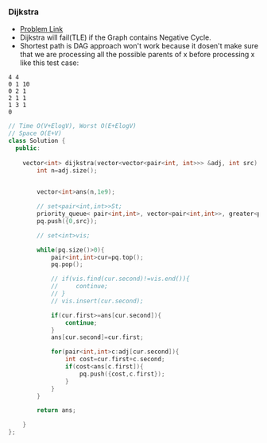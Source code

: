 ### Dijkstra
* [Problem Link](https://www.geeksforgeeks.org/problems/implementing-dijkstra-set-1-adjacency-matrix/1)
* Dijkstra will fail(TLE) if the Graph contains Negative Cycle.
* Shortest path is DAG approach won't work because it dosen't make sure that we are processing all the possible parents
of x before processing x like this test case:
```text
4 4
0 1 10
0 2 1
2 1 1
1 3 1
0
```

```cpp
// Time O(V+ElogV), Worst O(E+ElogV)
// Space O(E+V)
class Solution {
  public:
    
    vector<int> dijkstra(vector<vector<pair<int, int>>> &adj, int src) {
        int n=adj.size();
       

        vector<int>ans(n,1e9);

        // set<pair<int,int>>St;
        priority_queue< pair<int,int>, vector<pair<int,int>>, greater<pair<int,int>> >pq;
        pq.push({0,src});

        // set<int>vis;

        while(pq.size()>0){
            pair<int,int>cur=pq.top();
            pq.pop();

            // if(vis.find(cur.second)!=vis.end()){
            //     continue;
            // }
            // vis.insert(cur.second);

            if(cur.first>=ans[cur.second]){
                continue;
            }
            ans[cur.second]=cur.first;

            for(pair<int,int>c:adj[cur.second]){
                int cost=cur.first+c.second;
                if(cost<ans[c.first]){
                    pq.push({cost,c.first});
                }
            }
        }

        return ans;

    }
};
```

